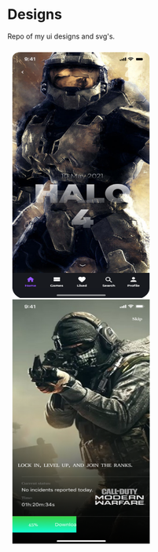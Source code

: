 # Designs
 Repo of my ui designs and svg's.
 

<div style="display:flex; width:100%; height:100%; flex-wrap:wrap; padding:10px" ><img src="https://github.com/satish-rajnale/Designs/blob/main/Halo.png" width="280px" height="500px"/><img src="https://github.com/satish-rajnale/Designs/blob/main/cod.png" width="280px" height="500px"/></div>







